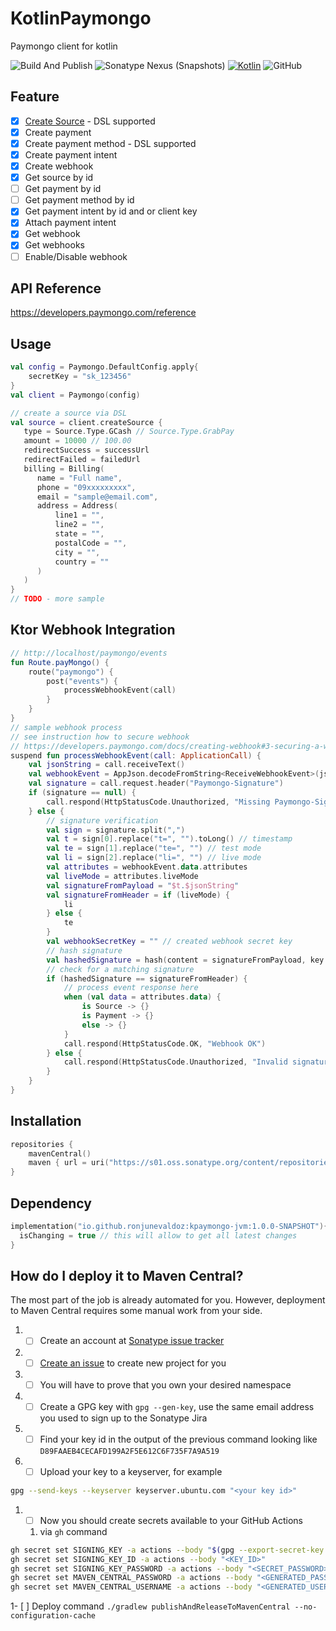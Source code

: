 # KotlinPaymongo
Paymongo client for kotlin

![Build And Publish](https://github.com/ronjunevaldoz/KotlinPaymongo/actions/workflows/build-and-publish.yml/badge.svg)
![Sonatype Nexus (Snapshots)](https://img.shields.io/nexus/s/io.github.ronjunevaldoz/kpaymongo-jvm?server=https%3A%2F%2Fs01.oss.sonatype.org)
[![Kotlin](https://img.shields.io/badge/kotlin-1.8.10-blue.svg?logo=kotlin)](http://kotlinlang.org)
![GitHub](https://img.shields.io/github/license/ronjunevaldoz/KotlinPaymongo)
 
## Feature

- [x] [Create Source](README.md#Usage) - DSL supported
- [x] Create payment
- [x] Create payment method - DSL supported
- [x] Create payment intent
- [x] Create webhook
- [x] Get source by id
- [ ] Get payment by id
- [ ] Get payment method by id
- [x] Get payment intent by id and or client key
- [x] Attach payment intent
- [x] Get webhook
- [x] Get webhooks
- [ ] Enable/Disable webhook

## API Reference
https://developers.paymongo.com/reference

## Usage
```kotlin
val config = Paymongo.DefaultConfig.apply{
    secretKey = "sk_123456"
}
val client = Paymongo(config)

// create a source via DSL
val source = client.createSource {
   type = Source.Type.GCash // Source.Type.GrabPay
   amount = 10000 // 100.00
   redirectSuccess = successUrl
   redirectFailed = failedUrl
   billing = Billing(
      name = "Full name",
      phone = "09xxxxxxxxx",
      email = "sample@email.com",
      address = Address(
          line1 = "",
          line2 = "",
          state = "",
          postalCode = "",
          city = "",
          country = ""
      )
   )
}
// TODO - more sample 
```
## Ktor Webhook Integration
```kotlin 
// http://localhost/paymongo/events
fun Route.payMongo() { 
    route("paymongo") {
        post("events") {
            processWebhookEvent(call)
        }
    }
}
// sample webhook process
// see instruction how to secure webhook 
// https://developers.paymongo.com/docs/creating-webhook#3-securing-a-webhook-optional-but-highly-recommended
suspend fun processWebhookEvent(call: ApplicationCall) {
    val jsonString = call.receiveText()
    val webhookEvent = AppJson.decodeFromString<ReceiveWebhookEvent>(jsonString)
    val signature = call.request.header("Paymongo-Signature")
    if (signature == null) {
        call.respond(HttpStatusCode.Unauthorized, "Missing Paymongo-Signature")
    } else {
        // signature verification
        val sign = signature.split(",")
        val t = sign[0].replace("t=", "").toLong() // timestamp
        val te = sign[1].replace("te=", "") // test mode
        val li = sign[2].replace("li=", "") // live mode
        val attributes = webhookEvent.data.attributes
        val liveMode = attributes.liveMode
        val signatureFromPayload = "$t.$jsonString"
        val signatureFromHeader = if (liveMode) {
            li
        } else {
            te
        }
        val webhookSecretKey = "" // created webhook secret key
        // hash signature
        val hashedSignature = hash(content = signatureFromPayload, key = webhookSecretKey, algorithm = "HmacSHA256")
        // check for a matching signature
        if (hashedSignature == signatureFromHeader) {
            // process event response here
            when (val data = attributes.data) {
                is Source -> {}
                is Payment -> {}
                else -> {}
            }
            call.respond(HttpStatusCode.OK, "Webhook OK")
        } else {
            call.respond(HttpStatusCode.Unauthorized, "Invalid signature")
        }
    }
}

```

## Installation
```kotlin
repositories { 
    mavenCentral()
    maven { url = uri("https://s01.oss.sonatype.org/content/repositories/snapshots") }
}
```

## Dependency
```kotlin
implementation("io.github.ronjunevaldoz:kpaymongo-jvm:1.0.0-SNAPSHOT"){
  isChanging = true // this will allow to get all latest changes
}
```

## How do I deploy it to Maven Central?

The most part of the job is already automated for you. However, deployment to Maven Central requires some manual work from your side.

1. - [ ] Create an account at [Sonatype issue tracker](https://issues.sonatype.org/secure/Signup!default.jspa)
2. - [ ] [Create an issue](https://issues.sonatype.org/secure/CreateIssue.jspa?issuetype=21&pid=10134) to create new project for you
3. - [ ] You will have to prove that you own your desired namespace
4. - [ ] Create a GPG key with `gpg --gen-key`, use the same email address you used to sign up to the Sonatype Jira
5. - [ ] Find your key id in the output of the previous command looking like `D89FAAEB4CECAFD199A2F5E612C6F735F7A9A519`
6. - [ ] Upload your key to a keyserver, for example
 ```bash
 gpg --send-keys --keyserver keyserver.ubuntu.com "<your key id>"
 ```
1. - [ ] Now you should create secrets available to your GitHub Actions
    1. via `gh` command

 ```bash
 gh secret set SIGNING_KEY -a actions --body "$(gpg --export-secret-key --armor "<KEY_ID>")"
 gh secret set SIGNING_KEY_ID -a actions --body "<KEY_ID>"
 gh secret set SIGNING_KEY_PASSWORD -a actions --body "<SECRET_PASSWORD>"
 gh secret set MAVEN_CENTRAL_PASSWORD -a actions --body "<GENERATED_PASSWORD>"
 gh secret set MAVEN_CENTRAL_USERNAME -a actions --body "<GENERATED_USERNAME>"
 ```

1- [ ] Deploy command
`./gradlew publishAndReleaseToMavenCentral --no-configuration-cache`          
